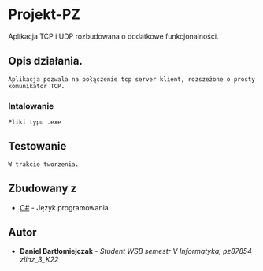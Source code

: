 # Projekt-PZ
Aplikacja TCP i UDP rozbudowana o dodatkowe funkcjonalności.
## Opis działania.
```
Aplikacja pozwala na połączenie tcp server klient, rozszeżone o prosty komunikator TCP.
```
### Intalowanie
```
Pliki typu .exe

```
## Testowanie
```
W trakcie tworzenia.
```
## Zbudowany z

* [C#](https://docs.microsoft.com/en-us/dotnet/csharp/) - Język programowania

## Autor

* **Daniel Bartłomiejczak** - *Student WSB semestr V Informatyka, pz87854 zlinz_3_K22*
